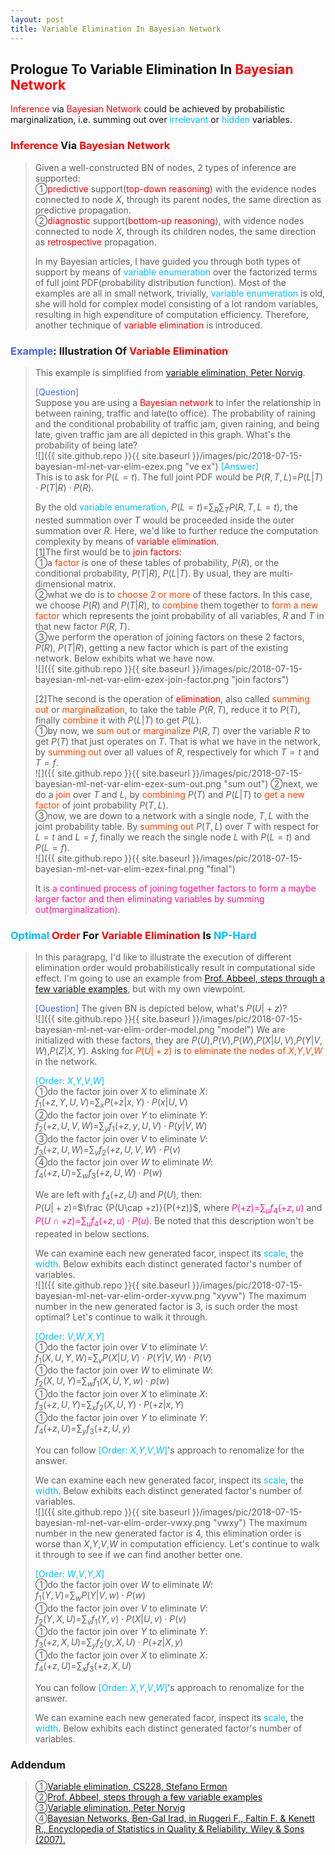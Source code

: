 ```yaml
---
layout: post
title: Variable Elimination In Bayesian Network
---
```


## Prologue To Variable Elimination In <font color="Red">Bayesian Network</font>
<p class="message">
<font color="Red">Inference</font> via <font color="Red">Bayesian Network</font> could be achieved by probabilistic marginalization, i.e. summing out over <font color="DeepSkyBlue">irrelevant</font> or <font color="DeepSkyBlue">hidden</font> variables.  
</p>

### <font color="Red">Inference</font> Via <font color="Red">Bayesian Network</font>
>Given a well-constructed BN of nodes, 2 types of inference are supported:  
>&#10112;<font color="Red">predictive</font> support(<font color="Red">top-down reasoning</font>) with the evidence nodes connected to node $X$, through its parent nodes, the same direction as predictive propagation.  
>&#10113;<font color="Red">diagnostic</font> support(<font color="Red">bottom-up reasoning</font>), with vidence nodes connected to node $X$, through its children nodes, the same direction as <font color="Red">retrospective</font> propagation.  
>
>In my Bayesian articles, I have guided you through both types of support by means of <font color="DeepSkyBlue">variable enumeration</font> over the factorized terms of full joint PDF(probability distribution function).  Most of the examples are all in small network, trivially, <font color="DeepSkyBlue">variable enumeration</font> is old, she will hold for complex model consisting of a lot random variables, resulting in high expenditure of computation efficiency.  Therefore, another technique of <font color="Red">variable elimination</font> is introduced.   

### <font color="RoyalBlue">Example</font>: Illustration Of <font color="Red">Variable Elimination</font>
>This example is simplified from [variable elimination, Peter Norvig](https://www.youtube.com/watch?v=qyXspkUOhGc&list=PLBF898A2F63224F39&t=0s&index=14).  
>
><font color="RoyalBlue">[Question]</font>  
>Suppose you are using a <font color="Red">Bayesian network</font> to infer the relationship in between raining, traffic and late(to office).  The probability of raining and the conditional probability of traffic jam, given raining, and being late, given traffic jam are all depicted in this graph.  What's the probability of being late?  
![]({{ site.github.repo }}{{ site.baseurl }}/images/pic/2018-07-15-bayesian-ml-net-var-elim-ezex.png "ve ex")
><font color="DeepSkyBlue">[Answer]</font>  
>This is to ask for $P(L=t)$.  The full joint PDF would be $P(R,T,L)$=$P(L\vert T)\cdot P(T\vert R)\cdot P(R)$.  
>
>By the old <font color="DeepSkyBlue">variable enumeration</font>, $P(L=t)$=$\sum_{R}\sum_{T}P(R,T,L=t)$, the nested summation over $T$ would be proceeded inside the outer summation over $R$.  Here, we'd like to further reduce the computation complexity by means of <font color="Red">variable elimination</font>.  
>[1]The first would be to <font color="Red">join factors</font>:  
>&#10112;a <font color="OrangeRed">factor</font> is one of these tables of probability, $P(R)$, or the conditional probability, $P(T\vert R)$, $P(L\vert T)$.  By usual, they are multi-dimensional matrix.  
>&#10113;what we do is to <font color="OrangeRed">choose 2 or more</font> of these factors.  In this case, we choose $P(R)$ and $P(T\vert R)$, to <font color="OrangeRed">combine</font> them together to <font color="OrangeRed">form a new factor</font> which represents the joint probability of all variables, $R$ and $T$ in that new factor $P(R,T)$.  
>&#10114;we perform the operation of joining factors on these 2 factors, $P(R)$, $P(T\vert R)$, getting a new factor which is part of the existing network.  Below exhibits what we have now.  
![]({{ site.github.repo }}{{ site.baseurl }}/images/pic/2018-07-15-bayesian-ml-net-var-elim-ezex-join-factor.png "join factors")
>
>[2]The second is the operation of <font color="Red">elimination</font>, also called <font color="OrangeRed">summing out</font> or <font color="OrangeRed">marginalization</font>, to take the table $P(R,T)$, reduce it to $P(T)$, finally <font color="OrangeRed">combine</font> it with $P(L\vert T)$ to get $P(L)$.  
>&#10112;by now, we <font color="OrangeRed">sum out</font> or <font color="OrangeRed">marginalize</font> $P(R,T)$ over the variable $R$ to get $P(T)$ that just operates on $T$.  That is what we have in the network, by <font color="OrangeRed">summing out</font> over all values of $R$, respectively for which $T=t$ and $T=f$.  
![]({{ site.github.repo }}{{ site.baseurl }}/images/pic/2018-07-15-bayesian-ml-net-var-elim-ezex-sum-out.png "sum out")
>&#10113;next, we do a <font color="OrangeRed">join</font> over $T$ and $L$, by <font color="OrangeRed">combining</font> $P(T)$ and $P(L\vert T)$ to <font color="OrangeRed">get a new factor</font> of joint probability $P(T,L)$.  
>&#10114;now, we are down to a network with a single node, $T,L$ with the joint probability table.  By <font color="OrangeRed">summing out</font> $P(T,L)$ over $T$ with respect for $L=t$ and $L=f$, finally we reach the single node $L$ with $P(L=t)$ and $P(L=f)$.  
![]({{ site.github.repo }}{{ site.baseurl }}/images/pic/2018-07-15-bayesian-ml-net-var-elim-ezex-final.png "final")
>
>It is <font color="DeepPink">a continued process of joining together factors to form a maybe larger factor and then eliminating variables by summing out(marginalization)</font>.  

### <font color="DeepSkyBlue">Optimal</font> <font color="Red">Order</font> For <font color="Red">Variable Elimination</font> Is <font color="DeepSkyBlue">NP-Hard</font>
>In this paragrapg, I'd like to illustrate the execution of different elimination order would probabilistically result in computational side effect.  I'm going to use an example from [Prof. Abbeel, steps through a few variable examples](https://www.youtube.com/watch?v=FDNB0A61PGE), but with my own viewpoint.  
>
><font color="RoyalBlue">[Question]</font> 
>The given BN is depicted below, what's $P(U\vert +z)$?  
![]({{ site.github.repo }}{{ site.baseurl }}/images/pic/2018-07-15-bayesian-ml-net-var-elim-order-model.png "model")
>We are initialized with these factors, they are $P(U)$,$P(V)$,$P(W)$,$P(X\vert U,V)$,$P(Y\vert V,W)$,$P(Z\vert X,Y)$.  Asking for <font color="OrangeRed">$P(U\vert +z)$</font> is <font color="OrangeRed">to eliminate the nodes of $X$,$Y$,$V$,$W$</font> in the network.  
>
><font color="DeepSkyBlue">[Order: $X$,$Y$,$V$,$W$]</font>  
>&#10112;do the factor join over $X$ to eliminate $X$:  
>$f_{1}(+z,Y,U,V)$=$\sum_{x}P(+z\vert x,Y)\cdot P(x\vert U,V)$  
>&#10113;do the factor join over $Y$ to eliminate $Y$:  
>$f_{2}(+z,U,V,W)$=$\sum_{y}f_{1}(+z,y,U,V)\cdot P(y\vert V,W)$  
>&#10114;do the factor join over $V$ to eliminate $V$:  
>$f_{3}(+z,U,W)$=$\sum_{v}f_{2}(+z,U,V,W)\cdot P(v)$  
>&#10115;do the factor join over $W$ to eliminate $W$:  
>$f_{4}(+z,U)$=$\sum_{w}f_{3}(+z,U,W)\cdot P(w)$  
>
>We are left with $f_{4}(+z,U)$ and $P(U)$, then:  
>$P(U\vert +z)$=$\frac {P(U\cap +z)}{P(+z)}$, where <font color="DeepPink">$P(+z)$=$\sum_{u}f_{4}(+z,u)$</font> and <font color="DeepPink">$P(U\cap +z)$=$\sum_{u}f_{4}(+z,u)\cdot P(u)$</font>.  Be noted that this description won't be repeated in below sections.  
>
>We can examine each new generated facor, inspect its <font color="DeepSkyBlue">scale</font>, the <font color="DeepSkyBlue">width</font>.  Below exhibits each distinct generated factor's number of variables.  
![]({{ site.github.repo }}{{ site.baseurl }}/images/pic/2018-07-15-bayesian-ml-net-var-elim-order-xyvw.png "xyvw")
>The maximum number in the new generated factor is 3, is such order the most optimal?  Let's continue to walk it through.  
>
><font color="DeepSkyBlue">[Order: $V$,$W$,$X$,$Y$]</font>  
>&#10112;do the factor join over $V$ to eliminate $V$:  
>$f_{1}(X,U,Y,W)$=$\sum_{v}P(X\vert U,V)\cdot P(Y\vert V,W)\cdot P(V)$  
>&#10112;do the factor join over $W$ to eliminate $W$:  
>$f_{2}(X,U,Y)$=$\sum_{w}f_{1}(X,U,Y,w)\cdot p(w)$  
>&#10112;do the factor join over $X$ to eliminate $X$:  
>$f_{3}(+z,U,Y)$=$\sum_{x}f_{2}(X,U,Y)\cdot P(+z\vert x,Y)$  
>&#10112;do the factor join over $Y$ to eliminate $Y$:  
>$f_{4}(+z,U)$=$\sum_{y}f_{3}(+z,U,y)$  
>
>You can follow <font color="DeepSkyBlue">[Order: $X$,$Y$,$V$,$W$]</font>'s approach to renomalize for the answer.  
>
>We can examine each new generated facor, inspect its <font color="DeepSkyBlue">scale</font>, the <font color="DeepSkyBlue">width</font>.  Below exhibits each distinct generated factor's number of variables.  
![]({{ site.github.repo }}{{ site.baseurl }}/images/pic/2018-07-15-bayesian-ml-net-var-elim-order-vwxy.png "vwxy")
>The maximum number in the new generated factor is 4, this elimination order is worse than $X$,$Y$,$V$,$W$ in computation efficiency.  Let's continue to walk it through to see if we can find another better one.  
>
><font color="DeepSkyBlue">[Order: $W$,$V$,$Y$,$X$]</font>  
>&#10112;do the factor join over $W$ to eliminate $W$:  
>$f_{1}(Y,V)$=$\sum_{w}P(Y\vert V,w)\cdot P(w)$  
>&#10112;do the factor join over $V$ to eliminate $V$:  
>$f_{2}(Y,X,U)$=$\sum_{v}f_{1}(Y,v)\cdot P(X\vert U,v)\cdot P(v)$  
>&#10112;do the factor join over $Y$ to eliminate $Y$:  
>$f_{3}(+z,X,U)$=$\sum_{y}f_{2}(y,X,U)\cdot P(+z\vert X,y)$  
>&#10112;do the factor join over $X$ to eliminate $X$:  
>$f_{4}(+z,U)$=$\sum_{x}f_{3}(+z,X,U)$  
>
>You can follow <font color="DeepSkyBlue">[Order: $X$,$Y$,$V$,$W$]</font>'s approach to renomalize for the answer.  
>
>We can examine each new generated facor, inspect its <font color="DeepSkyBlue">scale</font>, the <font color="DeepSkyBlue">width</font>.  Below exhibits each distinct generated factor's number of variables.  

 
### Addendum
>&#10112;[Variable elimination, CS228, Stefano Ermon ](http://kuleshov.github.io/cs228-notes/inference/ve/)  
>&#10113;[Prof. Abbeel, steps through a few variable examples](https://www.youtube.com/watch?v=FDNB0A61PGE)  
>&#10114;[Variable elimination, Peter Norvig](https://www.youtube.com/watch?v=qyXspkUOhGc&list=PLBF898A2F63224F39&t=0s&index=14)  
>&#10115;[Bayesian Networks, Ben-Gal Irad, in Ruggeri F., Faltin F. & Kenett R., Encyclopedia of Statistics in Quality & Reliability, Wiley & Sons (2007).](http://www.eng.tau.ac.il/~bengal/BN.pdf)  

<!-- Γ -->
<!-- \Omega -->
<!-- \cap intersection -->
<!-- \cup union -->
<!-- \frac{\Gamma(k + n)}{\Gamma(n)} \frac{1}{r^k}  -->
<!-- \mbox{\large$\vert$}\nolimits_0^\infty -->
<!-- \vert_0^\infty -->
<!-- \vert_{0.5}^{\infty} -->
<!-- &prime; ′ -->
<!-- &Prime; ″ -->
<!-- $E\lbrack X\rbrack$ -->
<!-- \overline{X_n} -->
<!-- \underset{Succss}P -->
<!-- \frac{{\overline {X_n}}-\mu}{S/\sqrt n} -->
<!-- \lim_{t\rightarrow\infty} -->
<!-- \int_{0}^{a}\lambda\cdot e^{-\lambda\cdot t}\operatorname dt -->
<!-- \Leftrightarrow -->
<!-- \prod_{v\in V} -->

<!-- Notes -->
<!-- <font color="OrangeRed">items, verb, to make it the focus, mathematic expression</font> -->
<!-- <font color="Red">KKT</font> -->
<!-- <font color="Red">SMO heuristics</font> -->
<!-- <font color="Red">F</font> distribution -->
<!-- <font color="Red">t</font> distribution -->
<!-- <font color="DeepSkyBlue">suggested item, soft item</font> -->
<!-- <font color="RoyalBlue">old alpha, quiz, example</font> -->
<!-- <font color="Green">new alpha</font> -->

<!-- <font color="#C20000">conclusion, finding</font> -->
<!-- <font color="DeepPink">positive conclusion, finding</font> -->
<!-- <font color="RosyBrown">negative conclusion, finding</font> -->

<!-- <font color="#00ADAD">policy</font> -->
<!-- <font color="#6100A8">full observable</font> -->
<!-- <font color="#FFAC12">partial observable</font> -->
<!-- <font color="#EB00EB">stochastic</font> -->
<!-- <font color="#8400E6">state transition</font> -->
<!-- <font color="#D600D6">discount factor gamma $\gamma$</font> -->
<!-- <font color="#D600D6">$V(S)$</font> -->
<!-- <font color="#9300FF">immediate reward R(S)</font> -->

<!-- ### <font color="RoyalBlue">Example</font>: Illustration By Rainy And Sunny Days In One Week -->
<!-- <font color="RoyalBlue">[Question]</font> -->
<!-- <font color="DeepSkyBlue">[Answer]</font> -->

<!-- 
[1]Given the vehicles pass through a highway toll station is $6$ per minute, what is the probability that no cars within $30$ seconds?
><font color="DeepSkyBlue">[1]</font>
><font color="OrangeRed">Given the vehicles pass through a highway toll station is $6$ per minute, what is the probability that no cars within $30$ seconds?</font>  
-->

<!-- https://www.medcalc.org/manual/gamma_distribution_functions.php -->
<!-- https://www.statlect.com/probability-distributions/student-t-distribution#hid5 -->
<!-- http://www.wiris.com/editor/demo/en/ -->